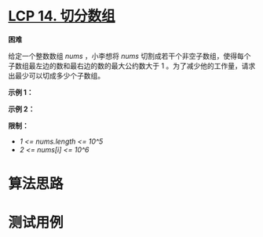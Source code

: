 # [LCP 14. 切分数组][cnTitle]

**困难**

给定一个整数数组  *nums*  ，小李想将  *nums*  切割成若干个非空子数组，使得每个子数组最左边的数和最右边的数的最大公约数大于 1 。为了减少他的工作量，请求出最少可以切成多少个子数组。

**示例 1：** 


**示例 2：** 


**限制：** 

-  *1 <= nums.length <= 10^5*  
-  *2 <= nums[i] <= 10^6* 




# 算法思路

# 测试用例
```
```

[cnTitle]: https://leetcode-cn.com/problems/qie-fen-shu-zu/
